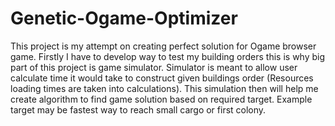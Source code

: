 # Genetic-Ogame-Optimizer

This project is my attempt on creating perfect solution for Ogame browser game. Firstly I have to develop way to test my building orders this is why big part of this project is game simulator. Simulator is meant to allow user calculate time it would take to construct given buildings order (Resources loading times are taken into calculations). This simulation then will help me create algorithm to find game solution based on required target. Example target may be fastest way to reach small cargo or first colony.
